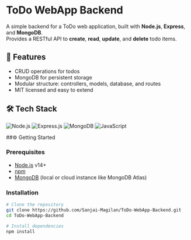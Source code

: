 # ToDo WebApp Backend

A simple backend for a ToDo web application, built with **Node.js**, **Express**, and **MongoDB**.  
Provides a RESTful API to **create**, **read**, **update**, and **delete** todo items.



## 🚀 Features

- CRUD operations for todos  
- MongoDB for persistent storage  
- Modular structure: controllers, models, database, and routes  
- MIT licensed and easy to extend



## 🛠 Tech Stack

<p align="left">
  <!-- Node.js -->
  <img src="https://img.shields.io/badge/Node.js-339933?style=for-the-badge&logo=node.js&logoColor=white" alt="Node.js"/>

  <!-- Express.js -->
  <img src="https://img.shields.io/badge/Express.js-000000?style=for-the-badge&logo=express&logoColor=white" alt="Express.js"/>

  <!-- MongoDB -->
  <img src="https://img.shields.io/badge/MongoDB-47A248?style=for-the-badge&logo=mongodb&logoColor=white" alt="MongoDB"/>

  <!-- JavaScript -->
  <img src="https://img.shields.io/badge/JavaScript-F7DF1E?style=for-the-badge&logo=javascript&logoColor=black" alt="JavaScript"/>
</p>



 ##⚙️ Getting Started

### Prerequisites

- [Node.js](https://nodejs.org/) v14+  
- [npm](https://www.npmjs.com/)  
- [MongoDB](https://www.mongodb.com/) (local or cloud instance like MongoDB Atlas)



### Installation

```bash
# Clone the repository
git clone https://github.com/Sanjai-Magilan/ToDo-WebApp-Backend.git
cd ToDo-WebApp-Backend

# Install dependencies
npm install
